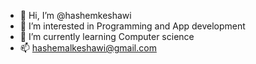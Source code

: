 - 👋 Hi, I’m @hashemkeshawi
- 👀 I’m interested in Programming and App development
- 🌱 I’m currently learning Computer science 
- 📫 hashemalkeshawi@gmail.com

<!---
hashemkeshawi/hashemkeshawi is a ✨ special ✨ repository because its `README.md` (this file) appears on your GitHub profile.
You can click the Preview link to take a look at your changes.
--->
